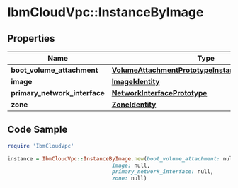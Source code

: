 # IbmCloudVpc::InstanceByImage

## Properties

Name | Type | Description | Notes
------------ | ------------- | ------------- | -------------
**boot_volume_attachment** | [**VolumeAttachmentPrototypeInstanceByImageContext**](VolumeAttachmentPrototypeInstanceByImageContext.md) |  | [optional] 
**image** | [**ImageIdentity**](ImageIdentity.md) |  | 
**primary_network_interface** | [**NetworkInterfacePrototype**](NetworkInterfacePrototype.md) |  | 
**zone** | [**ZoneIdentity**](ZoneIdentity.md) |  | 

## Code Sample

```ruby
require 'IbmCloudVpc'

instance = IbmCloudVpc::InstanceByImage.new(boot_volume_attachment: null,
                                 image: null,
                                 primary_network_interface: null,
                                 zone: null)
```


